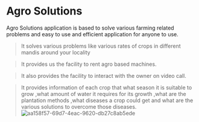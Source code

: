# Agro Solutions
Agro Solutions application is based to solve various farming related problems and easy to use and efficient application for anyone to use. 
>It solves various problems like various rates of crops in different mandis around your locality 

>It provides us the facility to rent agro based machines. 

>It also provides the facility to interact with the owner on video call. 

>It provides information of each crop that what season it is suitable to grow ,what amount of water it requires for its growth ,what are the plantation methods ,what diseases a crop could get and what are the various solutions to overcome those diseases. 
![aa158f57-69d7-4eac-9620-db27c8ab5ede](https://user-images.githubusercontent.com/73881129/188298215-8f0e438a-b4c1-4d13-9036-a3405b45c290.jpg|height=300)
